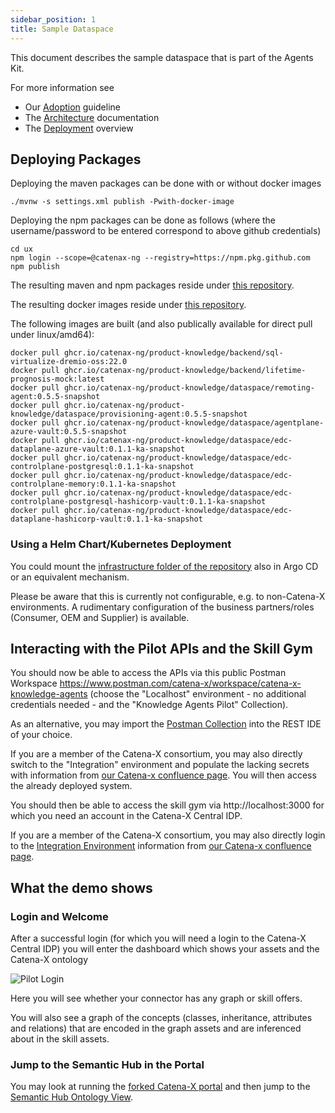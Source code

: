 ```yaml
---
sidebar_position: 1
title: Sample Dataspace
---
```


This document describes the sample dataspace that is part of the Agents Kit.

For more information see 
* Our [Adoption](../adoption-view/intro) guideline
* The [Architecture](../development-view/architecture) documentation
* The [Deployment](deployment) overview

## Deploying Packages

Deploying the maven packages can be done with or without docker images

```console
./mvnw -s settings.xml publish -Pwith-docker-image
```

Deploying the npm packages can be done as follows (where the username/password to be entered correspond to above github credentials)

```console
cd ux
npm login --scope=@catenax-ng --registry=https://npm.pkg.github.com
npm publish
````

The resulting maven and npm packages reside under [this repository](https://github.com/orgs/catenax-ng/packages?repo_name=product-knowledge).

The resulting docker images reside under [this repository](https://github.com/orgs/catenax-ng/packages?ecosystem=container&tab=packages&ecosystem=container&q=product-knowledge).

The following images are built (and also publically available for direct pull under linux/amd64):

```console
docker pull ghcr.io/catenax-ng/product-knowledge/backend/sql-virtualize-dremio-oss:22.0
docker pull ghcr.io/catenax-ng/product-knowledge/backend/lifetime-prognosis-mock:latest
docker pull ghcr.io/catenax-ng/product-knowledge/dataspace/remoting-agent:0.5.5-snapshot
docker pull ghcr.io/catenax-ng/product-knowledge/dataspace/provisioning-agent:0.5.5-snapshot
docker pull ghcr.io/catenax-ng/product-knowledge/dataspace/agentplane-azure-vault:0.5.5-snapshot
docker pull ghcr.io/catenax-ng/product-knowledge/dataspace/edc-dataplane-azure-vault:0.1.1-ka-snapshot
docker pull ghcr.io/catenax-ng/product-knowledge/dataspace/edc-controlplane-postgresql:0.1.1-ka-snapshot
docker pull ghcr.io/catenax-ng/product-knowledge/dataspace/edc-controlplane-memory:0.1.1-ka-snapshot
docker pull ghcr.io/catenax-ng/product-knowledge/dataspace/edc-controlplane-postgresql-hashicorp-vault:0.1.1-ka-snapshot
docker pull ghcr.io/catenax-ng/product-knowledge/dataspace/edc-dataplane-hashicorp-vault:0.1.1-ka-snapshot
```

### Using a Helm Chart/Kubernetes Deployment

You could mount the [infrastructure folder of the repository](https://github.com/catenax-ng/product-knowledge/tree/v0.5.5-pilot/infrastructure)  also in Argo CD or 
an equivalent mechanism. 

Please be aware that this is currently not configurable, e.g. to non-Catena-X environments. A rudimentary configuration of the business partners/roles (Consumer, OEM and Supplier) is available.

## Interacting with the Pilot APIs and the Skill Gym

You should now be able to access the APIs via this public Postman Workspace https://www.postman.com/catena-x/workspace/catena-x-knowledge-agents (choose the "Localhost" environment - no additional credentials needed - and the "Knowledge Agents Pilot" Collection).

As an alternative, you may import the [Postman Collection](https://github.com/catenax-ng/product-knowledge/blob/v0.5.5-pilot/cx_ka_pilot.postman_collection.json) into the REST IDE of your choice.

If you are a member of the Catena-X consortium, you may also directly switch to the "Integration" environment and populate the lacking secrets with information from [our Catena-x confluence page](https://confluence.catena-x.net/x/1wHrAg). You will then access the already deployed system.

You should then be able to access the skill gym via http://localhost:3000 for which you need an account in the Catena-X Central IDP.

If you are a member of the Catena-X consortium, you may also directly login to the [Integration Environment](https://knowledge.int.demo.catena-x.net/skill_gym) information from [our Catena-x confluence page](https://confluence.catena-x.net/x/1wHrAg). 

## What the demo shows

### Login and Welcome

After a successful login (for which you will need a login to the Catena-X Central IDP) you will enter the dashboard which shows your assets and the Catena-X ontology

![Pilot Login](/img/pilot_skill_gym.png)

Here you will see whether your connector has any graph or skill offers.

You will also see a graph of the concepts (classes, inheritance, attributes and relations) that are encoded in the graph assets and are inferenced about in the
skill assets.

### Jump to the Semantic Hub in the Portal

You may look at running the [forked Catena-X portal](https://github.com/catenax/ka-portal-frontend) and then jump to the [Semantic Hub Ontology View](http://localhost:3000/semantichub/https%3A%2F%2Fraw.githubusercontent.com%2Fcatenax-ng%2Fproduct-knowledge%2Fmain%2Finfrastructure%2Fconsumer%2Fresources%2Fcx-ontology.json).

